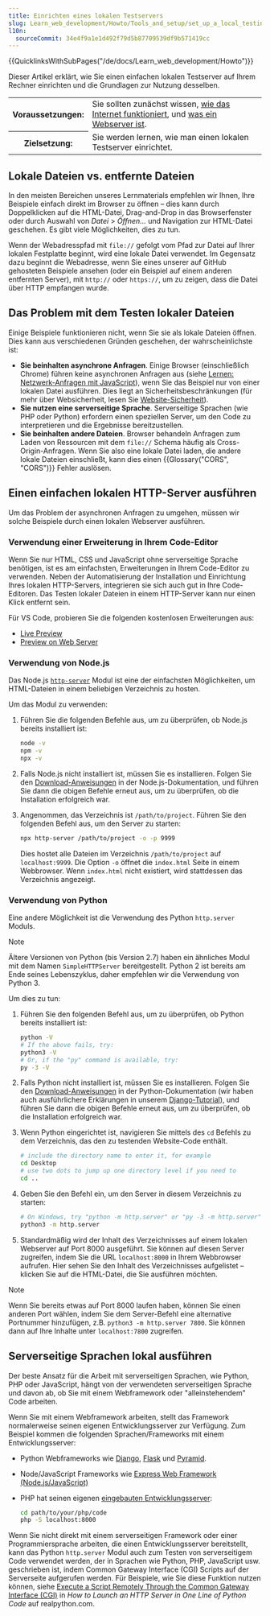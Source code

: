 ```yaml
---
title: Einrichten eines lokalen Testservers
slug: Learn_web_development/Howto/Tools_and_setup/set_up_a_local_testing_server
l10n:
  sourceCommit: 34e4f9a1e1d492f79d5b87709539df9b571419cc
---
```


{{QuicklinksWithSubPages("/de/docs/Learn_web_development/Howto")}}

Dieser Artikel erklärt, wie Sie einen einfachen lokalen Testserver auf Ihrem Rechner einrichten und die Grundlagen zur Nutzung desselben.

<table>
  <tbody>
    <tr>
      <th scope="row">Voraussetzungen:</th>
      <td>
        Sie sollten zunächst wissen,
        <a href="/de/docs/Learn_web_development/Howto/Web_mechanics/How_does_the_Internet_work"
          >wie das Internet funktioniert</a
        >, und
        <a href="/de/docs/Learn_web_development/Howto/Web_mechanics/What_is_a_web_server"
          >was ein Webserver ist</a
        >.
      </td>
    </tr>
    <tr>
      <th scope="row">Zielsetzung:</th>
      <td>Sie werden lernen, wie man einen lokalen Testserver einrichtet.</td>
    </tr>
  </tbody>
</table>

## Lokale Dateien vs. entfernte Dateien

In den meisten Bereichen unseres Lernmaterials empfehlen wir Ihnen, Ihre Beispiele einfach direkt im Browser zu öffnen – dies kann durch Doppelklicken auf die HTML-Datei, Drag-and-Drop in das Browserfenster oder durch Auswahl von _Datei_ > _Öffnen..._ und Navigation zur HTML-Datei geschehen. Es gibt viele Möglichkeiten, dies zu tun.

Wenn der Webadresspfad mit `file://` gefolgt vom Pfad zur Datei auf Ihrer lokalen Festplatte beginnt, wird eine lokale Datei verwendet. Im Gegensatz dazu beginnt die Webadresse, wenn Sie eines unserer auf GitHub gehosteten Beispiele ansehen (oder ein Beispiel auf einem anderen entfernten Server), mit `http://` oder `https://`, um zu zeigen, dass die Datei über HTTP empfangen wurde.

## Das Problem mit dem Testen lokaler Dateien

Einige Beispiele funktionieren nicht, wenn Sie sie als lokale Dateien öffnen. Dies kann aus verschiedenen Gründen geschehen, der wahrscheinlichste ist:

- **Sie beinhalten asynchrone Anfragen**. Einige Browser (einschließlich Chrome) führen keine asynchronen Anfragen aus (siehe [Lernen: Netzwerk-Anfragen mit JavaScript](/de/docs/Learn_web_development/Core/Scripting/Network_requests)), wenn Sie das Beispiel nur von einer lokalen Datei ausführen. Dies liegt an Sicherheitsbeschränkungen (für mehr über Websicherheit, lesen Sie [Website-Sicherheit](/de/docs/Learn_web_development/Extensions/Server-side/First_steps/Website_security)).
- **Sie nutzen eine serverseitige Sprache**. Serverseitige Sprachen (wie PHP oder Python) erfordern einen speziellen Server, um den Code zu interpretieren und die Ergebnisse bereitzustellen.
- **Sie beinhalten andere Dateien**. Browser behandeln Anfragen zum Laden von Ressourcen mit dem `file://` Schema häufig als Cross-Origin-Anfragen. Wenn Sie also eine lokale Datei laden, die andere lokale Dateien einschließt, kann dies einen {{Glossary("CORS", "CORS")}} Fehler auslösen.

## Einen einfachen lokalen HTTP-Server ausführen

Um das Problem der asynchronen Anfragen zu umgehen, müssen wir solche Beispiele durch einen lokalen Webserver ausführen.

### Verwendung einer Erweiterung in Ihrem Code-Editor

Wenn Sie nur HTML, CSS und JavaScript ohne serverseitige Sprache benötigen, ist es am einfachsten, Erweiterungen in Ihrem Code-Editor zu verwenden. Neben der Automatisierung der Installation und Einrichtung Ihres lokalen HTTP-Servers, integrieren sie sich auch gut in Ihre Code-Editoren. Das Testen lokaler Dateien in einem HTTP-Server kann nur einen Klick entfernt sein.

Für VS Code, probieren Sie die folgenden kostenlosen Erweiterungen aus:

- [Live Preview](https://marketplace.visualstudio.com/items?itemName=ms-vscode.live-server)
- [Preview on Web Server](https://marketplace.visualstudio.com/items?itemName=yuichinukiyama.vscode-preview-server)

### Verwendung von Node.js

Das Node.js [`http-server`](https://www.npmjs.com/package/http-server) Modul ist eine der einfachsten Möglichkeiten, um HTML-Dateien in einem beliebigen Verzeichnis zu hosten.

Um das Modul zu verwenden:

1. Führen Sie die folgenden Befehle aus, um zu überprüfen, ob Node.js bereits installiert ist:

   ```bash
   node -v
   npm -v
   npx -v
   ```

2. Falls Node.js nicht installiert ist, müssen Sie es installieren. Folgen Sie den [Download-Anweisungen](https://nodejs.org/en/download/package-manager) in der Node.js-Dokumentation, und führen Sie dann die obigen Befehle erneut aus, um zu überprüfen, ob die Installation erfolgreich war.

3. Angenommen, das Verzeichnis ist `/path/to/project`. Führen Sie den folgenden Befehl aus, um den Server zu starten:

   ```bash
   npx http-server /path/to/project -o -p 9999
   ```

   Dies hostet alle Dateien im Verzeichnis `/path/to/project` auf `localhost:9999`. Die Option `-o` öffnet die `index.html` Seite in einem Webbrowser. Wenn `index.html` nicht existiert, wird stattdessen das Verzeichnis angezeigt.

### Verwendung von Python

Eine andere Möglichkeit ist die Verwendung des Python `http.server` Moduls.

> [!NOTE]
> Ältere Versionen von Python (bis Version 2.7) haben ein ähnliches Modul mit dem Namen `SimpleHTTPServer` bereitgestellt. Python 2 ist bereits am Ende seines Lebenszyklus, daher empfehlen wir die Verwendung von Python 3.

Um dies zu tun:

1. Führen Sie den folgenden Befehl aus, um zu überprüfen, ob Python bereits installiert ist:

   ```bash
   python -V
   # If the above fails, try:
   python3 -V
   # Or, if the "py" command is available, try:
   py -3 -V
   ```

2. Falls Python nicht installiert ist, müssen Sie es installieren. Folgen Sie den [Download-Anweisungen](https://www.python.org/downloads/) in der Python-Dokumentation (wir haben auch ausführlichere Erklärungen in unserem [Django-Tutorial](/de/docs/Learn_web_development/Extensions/Server-side/Django/development_environment#installing_python_3)), und führen Sie dann die obigen Befehle erneut aus, um zu überprüfen, ob die Installation erfolgreich war.

3. Wenn Python eingerichtet ist, navigieren Sie mittels des `cd` Befehls zu dem Verzeichnis, das den zu testenden Website-Code enthält.

   ```bash
   # include the directory name to enter it, for example
   cd Desktop
   # use two dots to jump up one directory level if you need to
   cd ..
   ```

4. Geben Sie den Befehl ein, um den Server in diesem Verzeichnis zu starten:

   ```bash
   # On Windows, try "python -m http.server" or "py -3 -m http.server"
   python3 -m http.server
   ```

5. Standardmäßig wird der Inhalt des Verzeichnisses auf einem lokalen Webserver auf Port 8000 ausgeführt. Sie können auf diesen Server zugreifen, indem Sie die URL `localhost:8000` in Ihrem Webbrowser aufrufen. Hier sehen Sie den Inhalt des Verzeichnisses aufgelistet – klicken Sie auf die HTML-Datei, die Sie ausführen möchten.

> [!NOTE]
> Wenn Sie bereits etwas auf Port 8000 laufen haben, können Sie einen anderen Port wählen, indem Sie dem Server-Befehl eine alternative Portnummer hinzufügen, z.B. `python3 -m http.server 7800`. Sie können dann auf Ihre Inhalte unter `localhost:7800` zugreifen.

## Serverseitige Sprachen lokal ausführen

Der beste Ansatz für die Arbeit mit serverseitigen Sprachen, wie Python, PHP oder JavaScript, hängt von der verwendeten serverseitigen Sprache und davon ab, ob Sie mit einem Webframework oder "alleinstehendem" Code arbeiten.

Wenn Sie mit einem Webframework arbeiten, stellt das Framework normalerweise seinen eigenen Entwicklungsserver zur Verfügung. Zum Beispiel kommen die folgenden Sprachen/Frameworks mit einem Entwicklungsserver:

- Python Webframeworks wie [Django](/de/docs/Learn_web_development/Extensions/Server-side/Django), [Flask](https://flask.palletsprojects.com/) und [Pyramid](https://trypyramid.com/).
- Node/JavaScript Frameworks wie [Express Web Framework (Node.js/JavaScript)](/de/docs/Learn_web_development/Extensions/Server-side/Express_Nodejs)
- PHP hat seinen eigenen [eingebauten Entwicklungsserver](https://www.php.net/manual/en/features.commandline.webserver.php):

  ```bash
  cd path/to/your/php/code
  php -S localhost:8000
  ```

Wenn Sie nicht direkt mit einem serverseitigen Framework oder einer Programmiersprache arbeiten, die einen Entwicklungsserver bereitstellt, kann das Python `http.server` Modul auch zum Testen von serverseitigem Code verwendet werden, der in Sprachen wie Python, PHP, JavaScript usw. geschrieben ist, indem Common Gateway Interface (CGI) Scripts auf der Serverseite aufgerufen werden.
Für Beispiele, wie Sie diese Funktion nutzen können, siehe [Execute a Script Remotely Through the Common Gateway Interface (CGI)](https://realpython.com/python-http-server/#execute-a-script-remotely-through-the-common-gateway-interface-cgi) in _How to Launch an HTTP Server in One Line of Python Code_ auf realpython.com.
